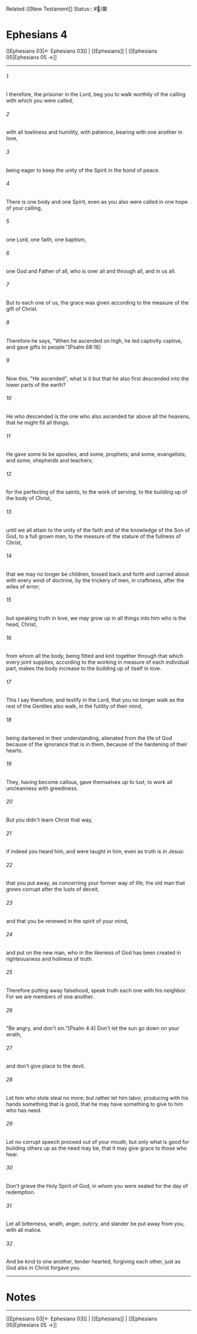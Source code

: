 Related::[[New Testament]]
Status:: #📖/🟥
# Ephesians 4

[[Ephesians 03|← Ephesians 03]] | [[Ephesians]] | [[Ephesians 05|Ephesians 05 →]]
***



###### 1 
I therefore, the prisoner in the Lord, beg you to walk worthily of the calling with which you were called, 

###### 2 
with all lowliness and humility, with patience, bearing with one another in love, 

###### 3 
being eager to keep the unity of the Spirit in the bond of peace. 

###### 4 
There is one body and one Spirit, even as you also were called in one hope of your calling, 

###### 5 
one Lord, one faith, one baptism, 

###### 6 
one God and Father of all, who is over all and through all, and in us all. 

###### 7 
But to each one of us, the grace was given according to the measure of the gift of Christ. 

###### 8 
Therefore he says, "When he ascended on high, he led captivity captive, and gave gifts to people."<crossref intro="4:8">[Psalm 68:18]</crossref> 

###### 9 
Now this, "He ascended", what is it but that he also first descended into the lower parts of the earth? 

###### 10 
He who descended is the one who also ascended far above all the heavens, that he might fill all things. 

###### 11 
He gave some to be apostles; and some, prophets; and some, evangelists; and some, shepherds and teachers; 

###### 12 
for the perfecting of the saints, to the work of serving, to the building up of the body of Christ, 

###### 13 
until we all attain to the unity of the faith and of the knowledge of the Son of God, to a full grown man, to the measure of the stature of the fullness of Christ, 

###### 14 
that we may no longer be children, tossed back and forth and carried about with every wind of doctrine, by the trickery of men, in craftiness, after the wiles of error; 

###### 15 
but speaking truth in love, we may grow up in all things into him who is the head, Christ, 

###### 16 
from whom all the body, being fitted and knit together through that which every joint supplies, according to the working in measure of each individual part, makes the body increase to the building up of itself in love. 

###### 17 
This I say therefore, and testify in the Lord, that you no longer walk as the rest of the Gentiles also walk, in the futility of their mind, 

###### 18 
being darkened in their understanding, alienated from the life of God because of the ignorance that is in them, because of the hardening of their hearts. 

###### 19 
They, having become callous, gave themselves up to lust, to work all uncleanness with greediness. 

###### 20 
But you didn't learn Christ that way, 

###### 21 
if indeed you heard him, and were taught in him, even as truth is in Jesus: 

###### 22 
that you put away, as concerning your former way of life, the old man that grows corrupt after the lusts of deceit, 

###### 23 
and that you be renewed in the spirit of your mind, 

###### 24 
and put on the new man, who in the likeness of God has been created in righteousness and holiness of truth. 

###### 25 
Therefore putting away falsehood, speak truth each one with his neighbor. For we are members of one another. 

###### 26 
"Be angry, and don't sin."<crossref intro="4:26">[Psalm 4:4]</crossref> Don't let the sun go down on your wrath, 

###### 27 
and don't give place to the devil. 

###### 28 
Let him who stole steal no more; but rather let him labor, producing with his hands something that is good, that he may have something to give to him who has need. 

###### 29 
Let no corrupt speech proceed out of your mouth, but only what is good for building others up as the need may be, that it may give grace to those who hear. 

###### 30 
Don't grieve the Holy Spirit of God, in whom you were sealed for the day of redemption. 

###### 31 
Let all bitterness, wrath, anger, outcry, and slander be put away from you, with all malice. 

###### 32 
And be kind to one another, tender hearted, forgiving each other, just as God also in Christ forgave you.

---
# Notes


***
[[Ephesians 03|← Ephesians 03]] | [[Ephesians]] | [[Ephesians 05|Ephesians 05 →]]
